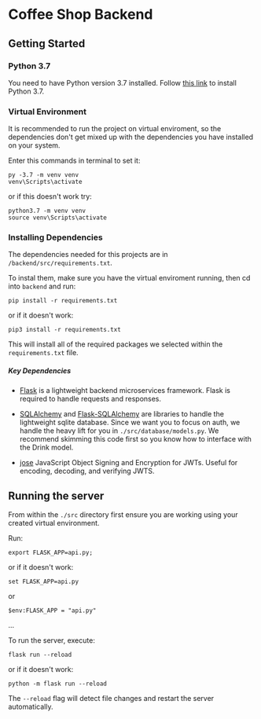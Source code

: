 # Coffee Shop Backend

## Getting Started

### Python 3.7
You need to have Python version 3.7 installed. Follow [this link](https://docs.python.org/3.7/using/unix.html#getting-and-installing-the-latest-version-of-python) to install Python 3.7.

### Virtual Environment
It is recommended to run the project on virtual enviroment, so the dependencies don't get mixed up with the dependencies you have installed on your system.

Enter this commands in terminal to set it:
```
py -3.7 -m venv venv
venv\Scripts\activate 
```
or if this doesn't work try:
```
python3.7 -m venv venv
source venv\Scripts\activate 
```

### Installing Dependencies
The dependencies needed for this projects are in `/backend/src/requirements.txt`.

To instal them, make sure you have the virtual enviroment running, then cd into `backend` and run:
```
pip install -r requirements.txt
```
or if it doesn't work:
```
pip3 install -r requirements.txt
```

This will install all of the required packages we selected within the `requirements.txt` file.

##### Key Dependencies

- [Flask](http://flask.pocoo.org/) is a lightweight backend microservices framework. Flask is required to handle requests and responses.

- [SQLAlchemy](https://www.sqlalchemy.org/) and [Flask-SQLAlchemy](https://flask-sqlalchemy.palletsprojects.com/en/2.x/) are libraries to handle the lightweight sqlite database. Since we want you to focus on auth, we handle the heavy lift for you in `./src/database/models.py`. We recommend skimming this code first so you know how to interface with the Drink model.

- [jose](https://python-jose.readthedocs.io/en/latest/) JavaScript Object Signing and Encryption for JWTs. Useful for encoding, decoding, and verifying JWTS.

## Running the server

From within the `./src` directory first ensure you are working using your created virtual environment.

Run:

```
export FLASK_APP=api.py;
```
or if it doesn't work:
```
set FLASK_APP=api.py
```
or
```
$env:FLASK_APP = "api.py"
```
...

To run the server, execute:

```
flask run --reload
```
or if it doesn't work:
```
python -m flask run --reload
```

The `--reload` flag will detect file changes and restart the server automatically.
